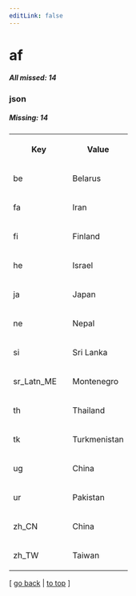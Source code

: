 ```yaml
---
editLink: false
---
```


# af

##### All missed: 14


### json

##### Missing: 14

<table width="100%">
<tr><th width="50%">

Key

</th><th width="50%">

Value

</th></tr>
<tr><td width="50%">

be

</td><td width="50%">

Belarus

</td></tr>
<tr><td width="50%">

fa

</td><td width="50%">

Iran

</td></tr>
<tr><td width="50%">

fi

</td><td width="50%">

Finland

</td></tr>
<tr><td width="50%">

he

</td><td width="50%">

Israel

</td></tr>
<tr><td width="50%">

ja

</td><td width="50%">

Japan

</td></tr>
<tr><td width="50%">

ne

</td><td width="50%">

Nepal

</td></tr>
<tr><td width="50%">

si

</td><td width="50%">

Sri Lanka

</td></tr>
<tr><td width="50%">

sr_Latn_ME

</td><td width="50%">

Montenegro

</td></tr>
<tr><td width="50%">

th

</td><td width="50%">

Thailand

</td></tr>
<tr><td width="50%">

tk

</td><td width="50%">

Turkmenistan

</td></tr>
<tr><td width="50%">

ug

</td><td width="50%">

China

</td></tr>
<tr><td width="50%">

ur

</td><td width="50%">

Pakistan

</td></tr>
<tr><td width="50%">

zh_CN

</td><td width="50%">

China

</td></tr>
<tr><td width="50%">

zh_TW

</td><td width="50%">

Taiwan

</td></tr>
</table>

[ [go back](../status.md) | [to top](#) ]


